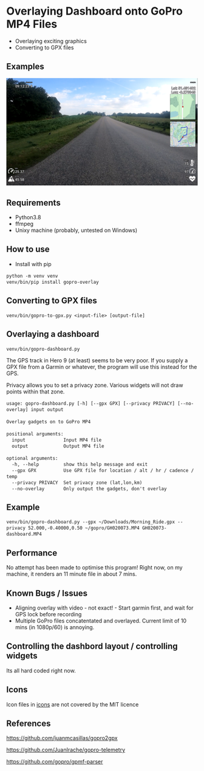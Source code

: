 

# Overlaying Dashboard onto GoPro MP4 Files

- Overlaying exciting graphics
- Converting to GPX files

## Examples

![Example Dashboard Image](examples/2021-09-22-example.png)

## Requirements

- Python3.8
- ffmpeg
- Unixy machine (probably, untested on Windows)


## How to use

- Install with pip

```shell
python -m venv venv
venv/bin/pip install gopro-overlay
```

## Converting to GPX files

```shell
venv/bin/gopro-to-gpx.py <input-file> [output-file]
```

## Overlaying a dashboard

```shell
venv/bin/gopro-dashboard.py
```


The GPS track in Hero 9 (at least) seems to be very poor. If you supply a GPX file from a Garmin or whatever, the 
program will use this instead for the GPS.

Privacy allows you to set a privacy zone. Various widgets will not draw points within that zone.

```
usage: gopro-dashboard.py [-h] [--gpx GPX] [--privacy PRIVACY] [--no-overlay] input output

Overlay gadgets on to GoPro MP4

positional arguments:
  input              Input MP4 file
  output             Output MP4 file

optional arguments:
  -h, --help         show this help message and exit
  --gpx GPX          Use GPX file for location / alt / hr / cadence / temp
  --privacy PRIVACY  Set privacy zone (lat,lon,km)
  --no-overlay       Only output the gadgets, don't overlay
```

## Example

```shell
venv/bin/gopro-dashboard.py --gpx ~/Downloads/Morning_Ride.gpx --privacy 52.000,-0.40000,0.50 ~/gopro/GH020073.MP4 GH020073-dashboard.MP4
```


## Performance

No attempt has been made to optimise this program! Right now, on my machine, it renders an 11 minute file in about 7 mins.

## Known Bugs / Issues

- Aligning overlay with video - not exact! - Start garmin first, and wait for GPS lock before recording
- Multiple GoPro files concatentated and overlayed. Current limit of 10 mins (in 1080p/60) is annoying.

## Controlling the dashbord layout / controlling widgets

Its all hard coded right now.

## Icons

Icon files in [icons](gopro_overlay/icons) are not covered by the MIT licence


## References

https://github.com/juanmcasillas/gopro2gpx

https://github.com/JuanIrache/gopro-telemetry

https://github.com/gopro/gpmf-parser

